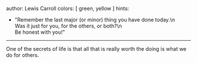 author: Lewis Carroll
colors: [ green, yellow ]
hints:
  - "Remember the last major (or minor) thing you have done today.\n\
    Was it just for you, for the others, or both?\n\
    Be honest with you!"
---
One of the secrets of life
is that all that is really worth the doing
is what we do for others.
